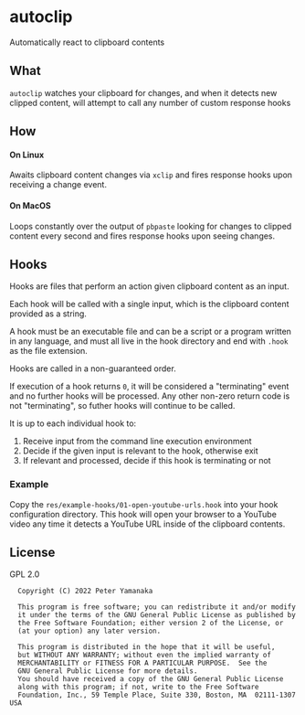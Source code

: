 # autoclip

Automatically react to clipboard contents

## What

`autoclip` watches your clipboard for changes, and when it detects
new clipped content, will attempt to call any number of custom response
hooks

## How

#### On Linux
Awaits clipboard content changes via `xclip` and fires response hooks upon
receiving a change event.

#### On MacOS
Loops constantly over the output of `pbpaste` looking for changes to clipped
content every second and fires response hooks upon seeing changes.

## Hooks

Hooks are files that perform an action given clipboard content as an input.

Each hook will be called with a single input, which is the clipboard content
provided as a string.

A hook must be an executable file and can be a script or a program written in
any language, and must all live in the hook directory and end with `.hook` as
the file extension.

Hooks are called in a non-guaranteed order.

If execution of a hook returns `0`, it will be considered a "terminating" event
and no further hooks will be processed. Any other non-zero return code is not
"terminating", so futher hooks will continue to be called.

It is up to each individual hook to:

1. Receive input from the command line execution environment
2. Decide if the given input is relevant to the hook, otherwise exit
3. If relevant and processed, decide if this hook is terminating or not

### Example

Copy the `res/example-hooks/01-open-youtube-urls.hook` into your hook configuration directory.
This hook will open your browser to a YouTube video any time it detects a YouTube URL inside of
the clipboard contents.

## License
GPL 2.0
```
  Copyright (C) 2022 Peter Yamanaka

  This program is free software; you can redistribute it and/or modify
  it under the terms of the GNU General Public License as published by
  the Free Software Foundation; either version 2 of the License, or
  (at your option) any later version.

  This program is distributed in the hope that it will be useful,
  but WITHOUT ANY WARRANTY; without even the implied warranty of
  MERCHANTABILITY or FITNESS FOR A PARTICULAR PURPOSE.  See the
  GNU General Public License for more details.
  You should have received a copy of the GNU General Public License
  along with this program; if not, write to the Free Software
  Foundation, Inc., 59 Temple Place, Suite 330, Boston, MA  02111-1307  USA
```
